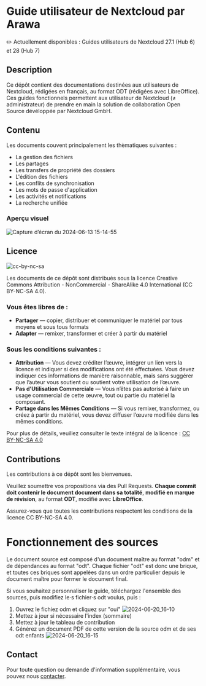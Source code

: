 # Guide utilisateur de Nextcloud par Arawa

✏️ Actuellement disponibles : Guides utilisateurs de Nextcloud 27.1 (Hub 6) et 28 (Hub 7)

## Description

Ce dépôt contient des documentations destinées aux utilisateurs de Nextcloud, rédigées en français, au format ODT (rédigées avec LibreOffice). Ces guides fonctionnels permettent aux utilisateur de Nextcloud (≠ administrateur) de prendre en main la solution de collaboration Open Source dévéloppée par Nextcloud GmbH.

## Contenu

Les documents couvent principalement les thèmatiques suivantes :

- La gestion des fichiers
- Les partages
- Les transfers de propriété des dossiers
- L'édition des fichiers
- Les conflits de synchronisation
- Les mots de passe d'application
- Les activités et notifications
- La recherche unifiée

### Aperçu visuel

![Capture d’écran du 2024-06-13 15-14-55](https://github.com/arawa/guides-utilisateurs-nextcloud/assets/33763786/dd372ca7-4726-4621-b88d-d3ffcec92959)

## Licence

![cc-by-nc-sa](https://github.com/arawa/guides-utilisateurs-nextcloud/assets/33763786/eaf832ed-8651-4bfc-b85d-bbe633756a8c)

Les documents de ce dépôt sont distribués sous la licence Creative Commons Attribution - NonCommercial - ShareAlike 4.0 International (CC BY-NC-SA 4.0). 

### Vous êtes libres de :

- **Partager** — copier, distribuer et communiquer le matériel par tous moyens et sous tous formats
- **Adapter** — remixer, transformer et créer à partir du matériel

### Sous les conditions suivantes :

- **Attribution** — Vous devez créditer l’œuvre, intégrer un lien vers la licence et indiquer si des modifications ont été effectuées. Vous devez indiquer ces informations de manière raisonnable, mais sans suggérer que l’auteur vous soutient ou soutient votre utilisation de l’œuvre.
- **Pas d’Utilisation Commerciale** — Vous n’êtes pas autorisé à faire un usage commercial de cette œuvre, tout ou partie du matériel la composant.
- **Partage dans les Mêmes Conditions** — Si vous remixer, transformez, ou créez à partir du matériel, vous devez diffuser l’œuvre modifiée dans les mêmes conditions.

Pour plus de détails, veuillez consulter le texte intégral de la licence : [CC BY-NC-SA 4.0](https://creativecommons.org/licenses/by-nc-sa/4.0/)

## Contributions

Les contributions à ce dépôt sont les bienvenues. 

Veuillez soumettre vos propositions via des Pull Requests. **Chaque commit doit contenir le document document dans sa totalité**, **modifié en marque de révision**, au format **ODT**, modifié avec **LibreOffice**.

Assurez-vous que toutes les contributions respectent les conditions de la licence CC BY-NC-SA 4.0.

# Fonctionnement des sources

Le document source est composé d'un document maître au format "odm" et de dépendances au format "odt". Chaque fichier "odt" est donc une brique, et toutes ces briques sont appelées dans un ordre particulier depuis le document maître pour former le document final. 

Si vous souhaitez personnaliser le guide, téléchargez l'ensemble des sources, puis modifiez le⋅s fichier⋅s odt voulus, puis : 
1. Ouvrez le fichiez odm et cliquez sur "oui" 
![2024-06-20_16-10](https://github.com/arawa/guides-utilisateurs-nextcloud/assets/33763786/89c53a77-075f-4df4-838f-4bbd4613ef20)
2. Mettez à jour si nécessaire l'index (sommaire)
3. Mettez à jour le tableau de contribution
4. Générez un document PDF de cette version de la source odm et de ses odt enfants 
![2024-06-20_16-15](https://github.com/arawa/guides-utilisateurs-nextcloud/assets/33763786/7da41af3-08e6-439d-a883-7f6bab8520d3)

## Contact

Pour toute question ou demande d'information supplémentaire, vous pouvez nous [contacter](https://www.arawa.fr/contact/).
